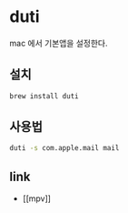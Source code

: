# duti

mac 에서 기본앱을 설정한다.

## 설치
```sh
brew install duti
```

## 사용법
```sh
duti -s com.apple.mail mail
```

## link
- [[mpv]]
